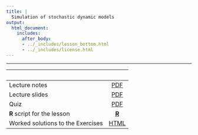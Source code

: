```yaml
---
title: |
  Simulation of stochastic dynamic models
output:
  html_document:
    includes:
      after_body:
      - ../_includes/lesson_bottom.html
      - ../_includes/license.html
---
```


----------------------

| &nbsp;                            | &nbsp;                 |
|:----------------------------------|:----------------------:|
| Lecture notes                     | [PDF](notes.pdf)       |
| Lecture slides                    | [PDF](slides.pdf)      |
| Quiz                              | [PDF](quiz.pdf)        |
| **R** script for the lesson       | [**R**](main.R)        |
| Worked solutions to the Exercises | [HTML](exercises.html) |

